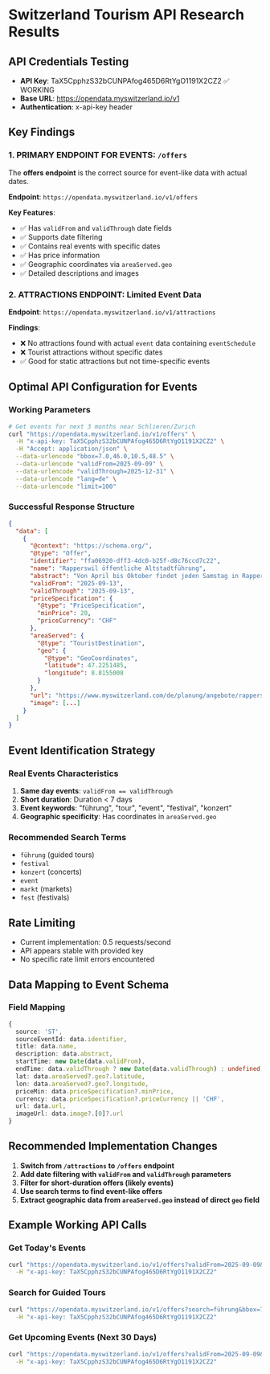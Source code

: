 # Switzerland Tourism API Research Results

## API Credentials Testing
- **API Key**: TaX5CpphzS32bCUNPAfog465D6RtYgO1191X2CZ2 ✅ WORKING
- **Base URL**: https://opendata.myswitzerland.io/v1
- **Authentication**: x-api-key header

## Key Findings

### 1. PRIMARY ENDPOINT FOR EVENTS: `/offers`
The **offers endpoint** is the correct source for event-like data with actual dates.

**Endpoint**: `https://opendata.myswitzerland.io/v1/offers`

**Key Features**:
- ✅ Has `validFrom` and `validThrough` date fields
- ✅ Supports date filtering
- ✅ Contains real events with specific dates
- ✅ Has price information
- ✅ Geographic coordinates via `areaServed.geo`
- ✅ Detailed descriptions and images

### 2. ATTRACTIONS ENDPOINT: Limited Event Data
**Endpoint**: `https://opendata.myswitzerland.io/v1/attractions`

**Findings**:
- ❌ No attractions found with actual `event` data containing `eventSchedule`
- ❌ Tourist attractions without specific dates
- ✅ Good for static attractions but not time-specific events

## Optimal API Configuration for Events

### Working Parameters
```bash
# Get events for next 3 months near Schlieren/Zurich
curl "https://opendata.myswitzerland.io/v1/offers" \
  -H "x-api-key: TaX5CpphzS32bCUNPAfog465D6RtYgO1191X2CZ2" \
  -H "Accept: application/json" \
  --data-urlencode "bbox=7.0,46.0,10.5,48.5" \
  --data-urlencode "validFrom=2025-09-09" \
  --data-urlencode "validThrough=2025-12-31" \
  --data-urlencode "lang=de" \
  --data-urlencode "limit=100"
```

### Successful Response Structure
```json
{
  "data": [
    {
      "@context": "https://schema.org/",
      "@type": "Offer",
      "identifier": "ffa06920-dff3-4dc0-b25f-d8c76ccd7c22",
      "name": "Rapperswil öffentliche Altstadtführung",
      "abstract": "Von April bis Oktober findet jeden Samstag in Rapperswil eine öffentliche Altstadtführung statt.",
      "validFrom": "2025-09-13",
      "validThrough": "2025-09-13",
      "priceSpecification": {
        "@type": "PriceSpecification",
        "minPrice": 20,
        "priceCurrency": "CHF"
      },
      "areaServed": {
        "@type": "TouristDestination",
        "geo": {
          "@type": "GeoCoordinates",
          "latitude": 47.2251485,
          "longitude": 8.8155008
        }
      },
      "url": "https://www.myswitzerland.com/de/planung/angebote/rapperswil-oeffentliche-altstadtfuehrung/",
      "image": [...]
    }
  ]
}
```

## Event Identification Strategy

### Real Events Characteristics
1. **Same day events**: `validFrom == validThrough`
2. **Short duration**: Duration < 7 days  
3. **Event keywords**: "führung", "tour", "event", "festival", "konzert"
4. **Geographic specificity**: Has coordinates in `areaServed.geo`

### Recommended Search Terms
- `führung` (guided tours)
- `festival`
- `konzert` (concerts)
- `event`
- `markt` (markets)
- `fest` (festivals)

## Rate Limiting
- Current implementation: 0.5 requests/second
- API appears stable with provided key
- No specific rate limit errors encountered

## Data Mapping to Event Schema

### Field Mapping
```typescript
{
  source: 'ST',
  sourceEventId: data.identifier,
  title: data.name,
  description: data.abstract,
  startTime: new Date(data.validFrom),
  endTime: data.validThrough ? new Date(data.validThrough) : undefined,
  lat: data.areaServed?.geo?.latitude,
  lon: data.areaServed?.geo?.longitude,
  priceMin: data.priceSpecification?.minPrice,
  currency: data.priceSpecification?.priceCurrency || 'CHF',
  url: data.url,
  imageUrl: data.image?.[0]?.url
}
```

## Recommended Implementation Changes

1. **Switch from `/attractions` to `/offers` endpoint**
2. **Add date filtering with `validFrom` and `validThrough` parameters**
3. **Filter for short-duration offers (likely events)**
4. **Use search terms to find event-like offers**
5. **Extract geographic data from `areaServed.geo` instead of direct `geo` field**

## Example Working API Calls

### Get Today's Events
```bash
curl "https://opendata.myswitzerland.io/v1/offers?validFrom=2025-09-09&validThrough=2025-09-09&bbox=7.0,46.0,10.5,48.5&lang=de&limit=50" \
  -H "x-api-key: TaX5CpphzS32bCUNPAfog465D6RtYgO1191X2CZ2"
```

### Search for Guided Tours
```bash
curl "https://opendata.myswitzerland.io/v1/offers?search=führung&bbox=7.0,46.0,10.5,48.5&lang=de&limit=50" \
  -H "x-api-key: TaX5CpphzS32bCUNPAfog465D6RtYgO1191X2CZ2"
```

### Get Upcoming Events (Next 30 Days)
```bash
curl "https://opendata.myswitzerland.io/v1/offers?validFrom=2025-09-09&validThrough=2025-10-09&bbox=7.0,46.0,10.5,48.5&lang=de&limit=100" \
  -H "x-api-key: TaX5CpphzS32bCUNPAfog465D6RtYgO1191X2CZ2"
```